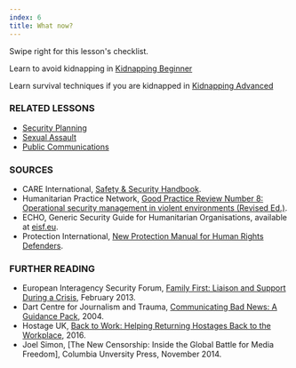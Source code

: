 ```yaml
---
index: 6
title: What now?
---
```

Swipe right for this lesson's checklist.

Learn to avoid kidnapping in [Kidnapping Beginner](umbrella://lesson/kidnapping/0)

Learn survival techniques if you are kidnapped in [Kidnapping Advanced](umbrella://lesson/kidnapping/1)

### RELATED LESSONS

*   [Security Planning](umbrella://lesson/security-planning)
*   [Sexual Assault](umbrella://lesson/sexual-assault)
*   [Public Communications](umbrella://lesson/public-communications)

### SOURCES

*   CARE International, [Safety & Security Handbook](https://www.eisf.eu/wp-content/uploads/2014/09/0614-Macpherson-2004-CARE-International-Safety-and-Security-Handbook.pdf).
*   Humanitarian Practice Network, [Good Practice Review Number 8: Operational security management in violent environments (Revised Ed.)](http://odihpn.org/wp-content/uploads/2010/11/GPR_8_revised2.pdf).
*   ECHO, Generic Security Guide for Humanitarian Organisations, available at [eisf.eu](https://www.eisf.eu/library/generic-security-guide-for-humanitarian-organisations/).
*   Protection International, [New Protection Manual for Human Rights Defenders](https://www.protectioninternational.org/en/node/1106).

### FURTHER READING

*   European Interagency Security Forum, [Family First: Liaison and Support During a Crisis](https://www.eisf.eu/wp-content/uploads/2013/02/1141-Davidson-2013-Family-First-Liaison-and-Support-During-a-Crisis-2.pdf), February 2013. 
*   Dart Centre for Journalism and Trauma, [Communicating Bad News: A Guidance Pack](https://dartcenter.org/sites/default/files/breaking_bad_news_0.pdf), 2004. 
*   Hostage UK, [Back to Work: Helping Returning Hostages Back to the Workplace](http://www.hostageuk.org/flipbook/flipbook/?page=1), 2016. 
*   Joel Simon, [The New Censorship: Inside the Global Battle for Media Freedom],  Columbia Unversity Press, November 2014.